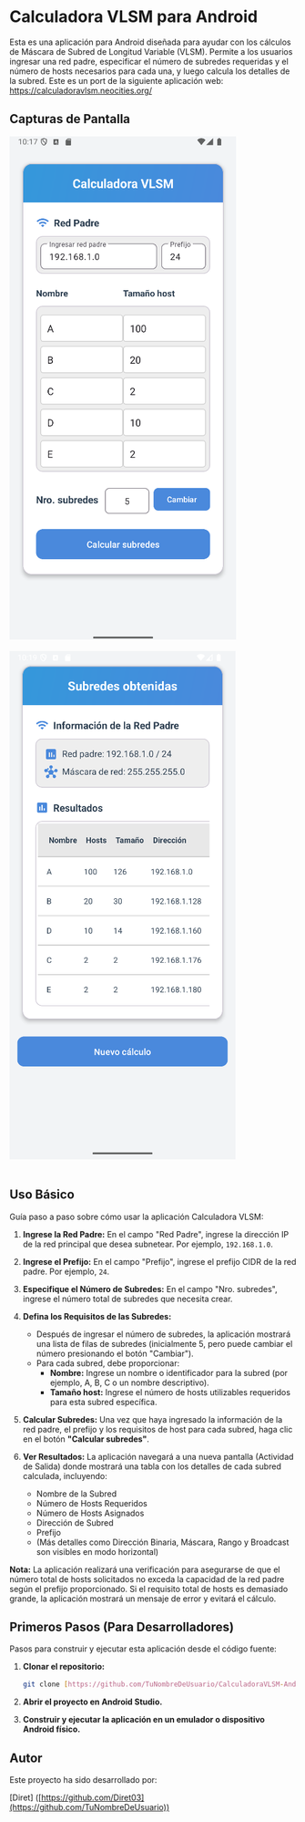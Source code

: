 # Calculadora VLSM para Android

[//]: # ([![Build Status]&#40;https://img.shields.io/badge/Build-Pasando-brightgreen.svg&#41;]&#40;https://example.com/build-status&#41; [![License]&#40;https://img.shields.io/badge/Licencia-MIT-yellow.svg&#41;]&#40;https://opensource.org/licenses/MIT&#41; ## Descripción General)

Esta es una aplicación para Android diseñada para ayudar con los cálculos de Máscara de Subred de Longitud Variable (VLSM). Permite a los usuarios ingresar una red padre, especificar el número de subredes requeridas y el número de hosts necesarios para cada una, y luego calcula los detalles de la subred.
Este es un port de la siguiente aplicación web: https://calculadoravlsm.neocities.org/ 

## Capturas de Pantalla

![img.png](img.png)
<br>
<br>
![img_1.png](img_1.png)
<br>
<br>

## Uso Básico

Guía paso a paso sobre cómo usar la aplicación Calculadora VLSM:

1.  **Ingrese la Red Padre:** En el campo "Red Padre", ingrese la dirección IP de la red principal que desea subnetear. Por ejemplo, `192.168.1.0`.

2.  **Ingrese el Prefijo:** En el campo "Prefijo", ingrese el prefijo CIDR de la red padre. Por ejemplo, `24`.

3.  **Especifique el Número de Subredes:** En el campo "Nro. subredes", ingrese el número total de subredes que necesita crear.

4.  **Defina los Requisitos de las Subredes:**
    * Después de ingresar el número de subredes, la aplicación mostrará una lista de filas de subredes (inicialmente 5, pero puede cambiar el número presionando el botón "Cambiar").
    * Para cada subred, debe proporcionar:
        * **Nombre:** Ingrese un nombre o identificador para la subred (por ejemplo, A, B, C o un nombre descriptivo).
        * **Tamaño host:** Ingrese el número de hosts utilizables requeridos para esta subred específica.

5.  **Calcular Subredes:** Una vez que haya ingresado la información de la red padre, el prefijo y los requisitos de host para cada subred, haga clic en el botón **"Calcular subredes"**.

6.  **Ver Resultados:** La aplicación navegará a una nueva pantalla (Actividad de Salida) donde mostrará una tabla con los detalles de cada subred calculada, incluyendo:
    * Nombre de la Subred
    * Número de Hosts Requeridos
    * Número de Hosts Asignados
    * Dirección de Subred
    * Prefijo
    * (Más detalles como Dirección Binaria, Máscara, Rango y Broadcast son visibles en modo horizontal)

**Nota:** La aplicación realizará una verificación para asegurarse de que el número total de hosts solicitados no exceda la capacidad de la red padre según el prefijo proporcionado. Si el requisito total de hosts es demasiado grande, la aplicación mostrará un mensaje de error y evitará el cálculo.

## Primeros Pasos (Para Desarrolladores)

Pasos para construir y ejecutar esta aplicación desde el código fuente:

1.  **Clonar el repositorio:**
    ```bash
    git clone [https://github.com/TuNombreDeUsuario/CalculadoraVLSM-Android.git](https://github.com/Diret03/CalculadoraVLSM-Android.git)
    ```

2.  **Abrir el proyecto en Android Studio.**

3.  **Construir y ejecutar la aplicación en un emulador o dispositivo Android físico.**


## Autor

Este proyecto ha sido desarrollado por:

[Diret] ([https://github.com/Diret03](https://github.com/TuNombreDeUsuario)) 
